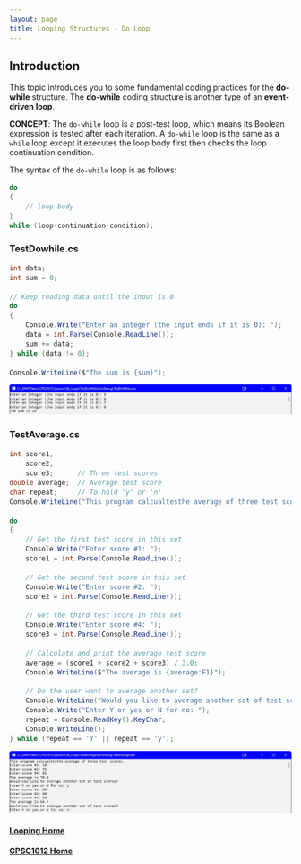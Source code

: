 ```yaml
---
layout: page
title: Looping Structures - Do Loop
---
```


## Introduction
This topic introduces you to some fundamental coding practices for the **do-while** structure. The **do-while** coding structure is another type of an **event-driven loop**.

**CONCEPT**: The `do-while` loop is a post-test loop, which means its Boolean expression is tested after each iteration. A `do-while` loop is the same as a `while` loop except it executes the loop body first then checks the loop continuation condition.

The syntax of the `do-while` loop is as follows:

```csharp
do
{
    // loop body
}
while (loop-continuation-condition);
```

### TestDowhile.cs

```csharp
int data;
int sum = 0;

// Keep reading data until the input is 0
do
{
    Console.Write("Enter an integer (the input ends if it is 0): ");
    data = int.Parse(Console.ReadLine());
    sum += data;
} while (data != 0);

Console.WriteLine($"The sum is {sum}");
```

![test-dowhile](files/test-dowhile.jpg)

### TestAverage.cs

```csharp
int score1, 
    score2, 
    score3;      // Three test scores
double average;  // Average test score
char repeat;     // To hold 'y' or 'n'
Console.WriteLine("This program calcualtesthe average of three test scores.");

do
{
    // Get the first test score in this set
    Console.Write("Enter score #1: ");
    score1 = int.Parse(Console.ReadLine());

    // Get the second test score in this set
    Console.Write("Enter score #2: ");
    score2 = int.Parse(Console.ReadLine());

    // Get the third test score in this set
    Console.Write("Enter score #4: ");
    score3 = int.Parse(Console.ReadLine());

    // Calculate and print the average test score
    average = (score1 + score2 + score3) / 3.0;
    Console.WriteLine($"The average is {average:F1}");

    // Do the user want to average another set?
    Console.WriteLine("Would you like to average another set of test scores?");
    Console.Write("Enter Y or yes or N for no: ");
    repeat = Console.ReadKey().KeyChar;
    Console.WriteLine();
} while (repeat == 'Y' || repeat == 'y');
```

![test-average](files/test-average.jpg)

#### [Looping Home](index.md)
#### [CPSC1012 Home](../)